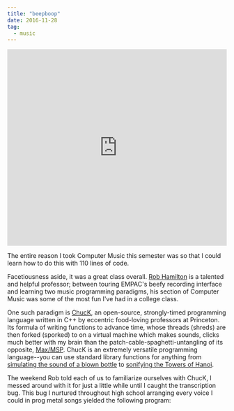 ```yaml
---
title: "beepboop"
date: 2016-11-28
tag:
  - music
---
```


<iframe width="100%" height="450" scrolling="no" frameborder="no" src="https://w.soundcloud.com/player/?url=https%3A//api.soundcloud.com/tracks/295205526&amp;auto_play=false&amp;hide_related=false&amp;show_comments=true&amp;show_user=true&amp;show_reposts=false&amp;visual=true"></iframe>

The entire reason I took Computer Music this semester was so that I could learn how to do this with 110 lines of code.

Facetiousness aside, it was a great class overall. [Rob Hamilton](http://homepages.rpi.edu/~hamilr4/) is a talented and helpful professor; between touring EMPAC's beefy recording interface and learning two music programming paradigms, his section of Computer Music was some of the most fun I've had in a college class.

One such paradigm is [ChucK](http://chuck.cs.princeton.edu/doc/), an open-source, strongly-timed programming language written in C++ by eccentric food-loving professors at Princeton. Its formula of writing functions to advance time, whose threads (shreds) are then forked (sporked) to on a virtual machine which makes sounds, clicks much better with my brain than the patch-cable-spaghetti-untangling of its opposite, [Max/MSP](https://cycling74.com/products/max/). ChucK is an extremely versatile programming language--you can use standard library functions for anything from [simulating the sound of a blown bottle](http://chuck.cs.princeton.edu/doc/examples/stk/blowbotl.ck) to [sonifying the Towers of Hanoi](http://chuck.cs.princeton.edu/doc/examples/hanoi++.ck).

The weekend Rob told each of us to familiarize ourselves with ChucK, I messed around with it for just a little while until I caught the transcription bug. This bug I nurtured throughout high school arranging every voice I could in prog metal songs yielded the following program:

<script src="https://gist.github.com/dawneraq/6a8c0611a073ed3e9d1632c9553ffca9.js"></script>
